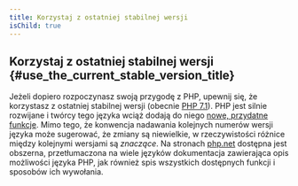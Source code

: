 ```yaml
---
title: Korzystaj z ostatniej stabilnej wersji
isChild: true
---
```


## Korzystaj z ostatniej stabilnej wersji {#use_the_current_stable_version_title}

Jeżeli dopiero rozpoczynasz swoją przygodę z PHP, upewnij się, że korzystasz z ostatniej stabilnej wersji (obecnie
[PHP 7.1][php-release]). PHP jest silnie rozwijane i twórcy tego języka wciąż dodają do niego
[nowe, przydatne funkcje](#language_highlights). Mimo tego, że konwencja nadawania kolejnych numerów wersji języka
może sugerować, że zmiany są niewielkie, w rzeczywistości różnice między kolejnymi wersjami są _znaczące_. Na stronach
[php.net][php-docs] dostępna jest obszerna, przetłumaczona na wiele języków dokumentacja zawierająca opis możliwości
języka PHP, jak również spis wszystkich dostępnych funkcji i sposobów ich wywołania.

[php-release]: http://www.php.net/downloads.php
[php-docs]: http://www.php.net/manual/pl/
